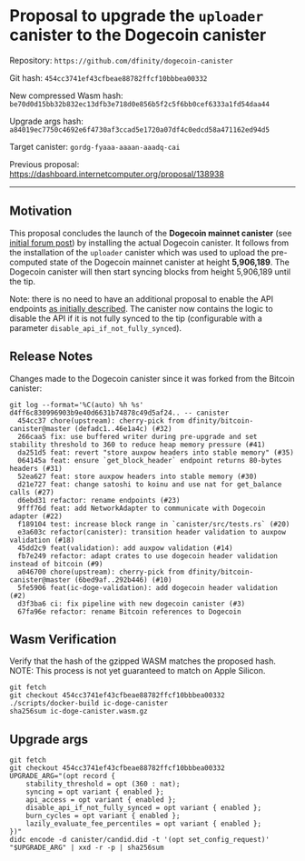 # Proposal to upgrade the `uploader` canister to the Dogecoin canister

Repository: `https://github.com/dfinity/dogecoin-canister`

Git hash: `454cc3741ef43cfbeae88782ffcf10bbbea00332`

New compressed Wasm hash: `be70d0d15bb32b832ec13dfb3e718d0e856b5f2c5f6bb0cef6333a1fd54daa44`

Upgrade args hash: `a84019ec7750c4692e6f4730af3ccad5e1720a07df4c0edcd58a471162ed94d5`

Target canister: `gordg-fyaaa-aaaan-aaadq-cai`

Previous proposal: https://dashboard.internetcomputer.org/proposal/138938

---

## Motivation

This proposal concludes the launch of the **Dogecoin mainnet canister** (see [initial forum post](https://forum.dfinity.org/t/direct-integration-with-dogecoin/58675/)) by installing the actual Dogecoin canister. It follows from the installation of the `uploader` canister which was used to upload the pre-computed state of the Dogecoin mainnet canister at height **5,906,189**. The Dogecoin canister will then start syncing blocks from height 5,906,189 until the tip.

Note: there is no need to have an additional proposal to enable the API endpoints [as initially described](https://dashboard.internetcomputer.org/proposal/138938). The canister now contains the logic to disable the API if it is not fully synced to the tip (configurable with a parameter `disable_api_if_not_fully_synced`).

## Release Notes

Changes made to the Dogecoin canister since it was forked from the Bitcoin canister:

```
git log --format='%C(auto) %h %s' d4ff6c830996903b9e40d6631b74878c49d5af24.. -- canister
  454cc37 chore(upstream): cherry-pick from dfinity/bitcoin-canister@master (defadc1..46e1a4c) (#32)
  266caa5 fix: use buffered writer during pre-upgrade and set stability threshold to 360 to reduce heap memory pressure (#41)
  da251d5 feat: revert "store auxpow headers into stable memory" (#35)
  064145a feat: ensure `get_block_header` endpoint returns 80-bytes headers (#31)
  52ea627 feat: store auxpow headers into stable memory (#30)
  d21e727 feat: change satoshi to koinu and use nat for get_balance calls (#27)
  d6ebd31 refactor: rename endpoints (#23)
  9fff76d feat: add NetworkAdapter to communicate with Dogecoin adapter (#22)
  f189104 test: increase block range in `canister/src/tests.rs` (#20)
  e3a603c refactor(canister): transition header validation to auxpow validation (#18)
  45dd2c9 feat(validation): add auxpow validation (#14)
  fb7e249 refactor: adapt crates to use dogecoin header validation instead of bitcoin (#9)
  a046700 chore(upstream): cherry-pick from dfinity/bitcoin-canister@master (6bed9af..292b446) (#10)
  5fe5906 feat(ic-doge-validation): add dogecoin header validation (#2)
  d3f3ba6 ci: fix pipeline with new dogecoin canister (#3)
  67fa96e refactor: rename Bitcoin references to Dogecoin
```


## Wasm Verification

Verify that the hash of the gzipped WASM matches the proposed hash.
NOTE: This process is not yet guaranteed to match on Apple Silicon.

```
git fetch
git checkout 454cc3741ef43cfbeae88782ffcf10bbbea00332
./scripts/docker-build ic-doge-canister
sha256sum ic-doge-canister.wasm.gz
```

## Upgrade args

```
git fetch
git checkout 454cc3741ef43cfbeae88782ffcf10bbbea00332
UPGRADE_ARG="(opt record {
    stability_threshold = opt (360 : nat);
    syncing = opt variant { enabled };
    api_access = opt variant { enabled };
    disable_api_if_not_fully_synced = opt variant { enabled };
    burn_cycles = opt variant { enabled };
    lazily_evaluate_fee_percentiles = opt variant { enabled };
})"
didc encode -d canister/candid.did -t '(opt set_config_request)' "$UPGRADE_ARG" | xxd -r -p | sha256sum
```